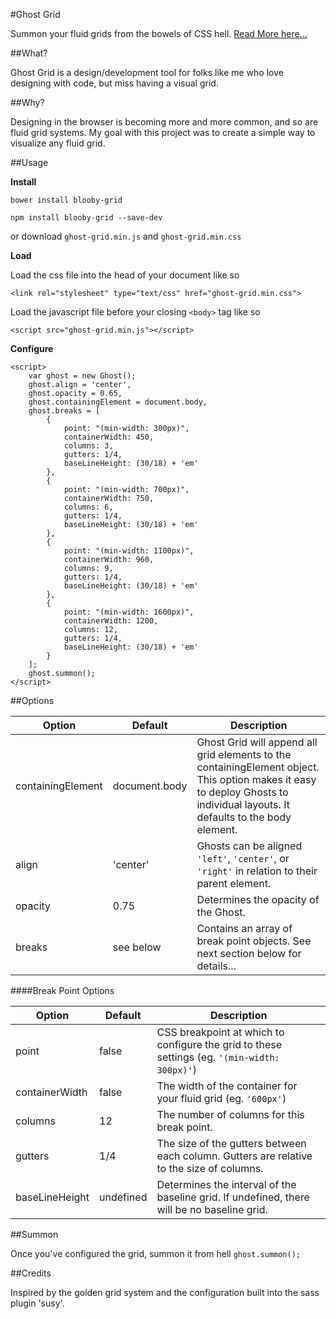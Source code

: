 #Ghost Grid

Summon your fluid grids from the bowels of CSS hell. [Read More here...](http://reklino.github.io/ghost-grid/demo/)

##What?

Ghost Grid is a design/development tool for folks like me who love designing with code, but miss having a visual grid.

##Why?

Designing in the browser is becoming more and more common, and so are fluid grid systems. My goal with this project was to create a simple way to visualize any fluid grid.

##Usage

**Install**

```
bower install blooby-grid
```
```
npm install blooby-grid --save-dev
```
or download `ghost-grid.min.js` and `ghost-grid.min.css`

**Load**

Load the css file into the head of your document like so
```
<link rel="stylesheet" type="text/css" href="ghost-grid.min.css">
```

Load the javascript file before your closing `<body>` tag like so
```
<script src="ghost-grid.min.js"></script>
```

**Configure**

```
<script>
	var ghost = new Ghost();
	ghost.align = 'center',
	ghost.opacity = 0.65,
	ghost.containingElement = document.body,
	ghost.breaks = [
		{
	        point: "(min-width: 300px)",
	        containerWidth: 450,
	        columns: 3,
	        gutters: 1/4,
	        baseLineHeight: (30/18) + 'em'
	    },
	    {
	        point: "(min-width: 700px)",
	        containerWidth: 750,
	        columns: 6,
	        gutters: 1/4,
	        baseLineHeight: (30/18) + 'em'
	    },
	    {
	        point: "(min-width: 1100px)",
	        containerWidth: 960,
	        columns: 9,
	        gutters: 1/4,
	        baseLineHeight: (30/18) + 'em'
	    },
	    {
	        point: "(min-width: 1600px)",
	        containerWidth: 1200,
	        columns: 12,
	        gutters: 1/4,
	        baseLineHeight: (30/18) + 'em'
	    }	    
	];
	ghost.summon();
</script>
```

##Options

Option | Default | Description
--- | --- | ---
containingElement | document.body | Ghost Grid will append all grid elements to the containingElement object. This option makes it easy to deploy Ghosts to individual layouts. It defaults to the body element.
align | 'center' | Ghosts can be aligned `'left'`, `'center'`, or `'right'` in relation to their parent element.
opacity | 0.75 | Determines the opacity of the Ghost.
breaks | see below | Contains an array of break point objects. See next section below for details...

####Break Point Options

Option | Default | Description
--- | --- | ---
point | false | CSS breakpoint at which to configure the grid to these settings (eg. `'(min-width: 300px)'`)
containerWidth | false | The width of the container for your fluid grid (eg. `'600px'`)
columns | 12 | The number of columns for this break point.
gutters | 1/4 | The size of the gutters between each column. Gutters are relative to the size of columns.
baseLineHeight | undefined | Determines the interval of the baseline grid. If undefined, there will be no baseline grid.


##Summon

Once you've configured the grid, summon it from hell `ghost.summon();`

##Credits

Inspired by the golden grid system and the configuration built into the sass plugin 'susy'.